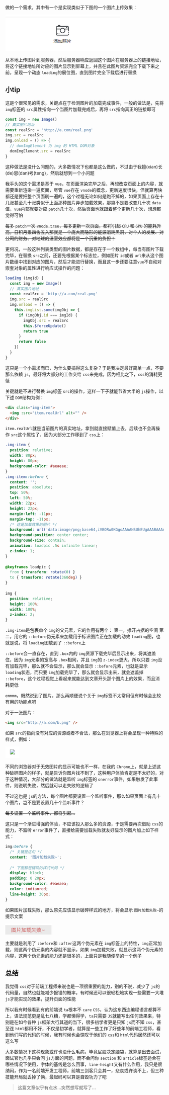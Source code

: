 
做的一个需求，其中有一个是实现类似于下图的一个图片上传效果：

![img](gf.gif)

从本地上传图片到服务器，然后服务器响应返回这个图片在服务器上的链接地址，将这个链接地址所对应的图片显示到屏幕上，并且在此图片资源完全下载下来之前，呈现一个动态 `loading`的展位图，直到图片完全下载后进行替换

## 小tip

这是个很常见的需求，关键点在于检测图片的加载完成事件，一般的做法是，先将 `img`标签的 `src`属性指向一个当图片加载完成后，再将 `src`指向真正的链接即可
```js
const img = new Image()
// 真实图片地址
const realSrc = 'http://a.com/real.png'
img.src = realSrc
img.onload = () => {
  // domImgElement 为 img 的 HTML DOM对象
  domImgElement.src = realSrc
}
```
这种做法是没什么问题的，大多数情况下也都是这么做的，不过由于我擅(xian)长(de)思(dan)考(teng)，然后就想到一个小问题

我手头的这个需求是基于 `vue`，在页面渲染完毕之后，再想改变页面上的内容，就需要重新渲染一遍页面，尽管 `vue`存在 `vnode`的概念，更新速度很快，但就算再快都还是要把整个页面刷一遍的，这个过程无论如何是跑不掉的，如果页面上存在十几张甚至几十张类似于上面那种图片异步加载效果，那岂不是要改变几十次 `data`值，`vue`内部就要对应 `patch`几十次，然后页面也就跟着整个更新几十次，想想都觉得可怕

<del>每多 `patch`一次 `vnode tree`，每多更新一次页面，都将引起 `CPU` 和 `GPU` 的能耗升高，日积月累四舍五入那就是一个庞大而隐形的能源消耗黑洞，对个人的发展、对公司的财务、对地球的温室效应都将是一个沉重的负担！</del>

更何况，一般这种列表类型的图片数据，都是存在于一个数组中，每当有图片下载完毕，在替换 `src`之前，还要先根据某个标志位，例如图片 `id`或者 `url`来从这个图片数组中找到对应的图片，然后才能进行替换，而且这一步还要注意`vue`不自动对嵌套对象的属性进行响应式操作的问题：
```js
loadImg (imgId) {
  const img = new Image()
  // 真实图片地址
  const realSrc = 'http://a.com/real.png'
  img.src = realSrc
  img.onload = () => {
    this.imgList.some(imgObj => {
      if (imgObj.id === imgId) {
        imgObj.src = realSrc
        this.$forceUpdate()
        return true
      }
      return false
    })
  }
}
```

这只是一个小需求而已，为什么要搞得这么复杂？于是我决定最好简单一点，不要那么依赖 `js`，最好将大部分的工作交给 `css`来完成，因为相比之下，`css`的消耗更低

关键就是不进行替换 `img`标签 `src`的操作，这样一下子就能节省大半的 `js`操作，以下述 `DOM`结构为例：
```html
<div class="img-item">
  <img :src="item.realUrl" alt="" />
</div>
```
`item.realUrl`就是当前图片的真实地址，拿到就直接赋值上去，后续也不会再操作 `src`这个属性了，因为大部分工作移到了 `css`上：

```css
.img-item {
  position: relative;
  width: 80px;
  height: 80px;
  background-color: #aeaeae;
}
.img-item::before {
  content: '';
  position: absolute;
  top: 50%;
  left: 50%;
  width: 22px;
  height: 22px;
  margin-left: -11px;
  margin-top: -11px;
  /* 这是加载效果的图片 */
  background: url('data:image/png;base64,iVBORw0KGgoAAAANSUhEUgAAABAAAAAQCAYAAAAf8/9hAAABAUlEQVQ4T6WSzyrEYRSGn2crF6GmJJTsLLGyEVM2lAshdriUsbAwsWeWlpJ/Kck1KNtXM330G8b84due8z7fed9z5J/P3/RJNoCDUt9XT3r1/gAkmVSfktwB00V0r84MBCS5AJaAc6A2EiDJOPBW+WUb2KtaSDKr3lYn6bKQ5AxYBS7V5WHy/QIkWSmCV/VhGHG7pwNIsg6cFlFdbfbZzlRHqI9VwCbQKKIt9bgPYKEArqqAMWCriBrq+0gWPpuTzAG7wKF68x2SpKY+99tC2/sa0FTr1cYkE8ALMK9ef9a+r7F9RDvAkdpK0ip+F0vY/SfoMXIXYOApDxvcrxn8BfABIiRjEYfmQAcAAAAASUVORK5CYII=') no-repeat;
  background-position: center center;
  background-size: contain;
  animation: loadpic .5s infinite linear;
  z-index: 1;
}

@keyframes loadpic {
  from { transform: rotate(0) }
  to { transform: rotate(360deg) }
}

img {
  position: relative;
  height: 100%;
  width: 100%;
  z-index: 2;
}
```

`.img-item`是包裹单个 `img`的父元素，它的作用有两个：
第一，撑开占据的空间
第二，用它的 `::before`伪元素来加载用于标识图片正在加载的动效 `loading`图，也就是说，将 `loading`图放到了 `::before`上

`::before`会一直存在，直到 `.box`内的 `img`资源下载完毕后显示出来，将其遮盖住，因为 `img`元素的宽高与 `.box`相同，并且 `img`的 `z-index`更大，所以只要 `img`没有加载完毕，那么就不会显示，那么就会显示 `::before`元素，也就是显示 `loading`状态，而只要 `img`加载完毕了，那么就会显示出来，就会遮盖掉 `::before`，这个过程视觉上看起来就能达到文章开头那个图片上的效果，而且消耗更低

`emmmm`，既然说到了图片，那么再顺便说个关于 `img`标签不太常用但有时候会比较有用的功能点吧

对于一张图片：
```html
<img src="http://a.com/b.png" />
```
如果 `src`的指向没有对应的资源或者不合法，那么在浏览器上将会呈现一种特殊的样式，例如：

![img](12.png)

不同的浏览器对于无效图片的显示可能也不一样，在我的 `Chrome`上，就是上述这种破碎图片的样子，就是告诉你图片找不到了，这种用户体验肯定是不太好的，对于这种情况，大部分的做法就是监听 `img`标签的 `onerror`事件，如果触发了此事件，则说明失败，然后就可以走失败的逻辑了

不过这也是 `js`的方法，每个图片都要设置一个监听事件，那么如果页面上有几十个图片，岂不是要设置几十个监听事件？

<del>每多设置一个监听事件，都将引起...</del>

这只是一个渐进增强的体验，不应该投入那么多的资源，于是需要再次借助 `css`的能力，不监听 `error`事件了，直接给需要加载失败就友好显示的图片加上如下样式：
```css
img:before {
  /* 关键是这句 */
  content: '图片加载失败~';

  /* 下面都是辅助的样式代码 */
  display: block;
  padding: 0 20px;
  background-color: #eaeaea;
  color: indianred;
  line-height: 30px;
}
```
如果图片加载失败，那么原先应该显示破碎样式的地方，将会显示 `图片加载失败~`的提示文案

![img](13.png)

主要就是利用了 `:before`和 `:after`这两个伪元素在 `img`标签上的特性，`img`正常加载，则这两个伪元素的内容就不显示，如果 `img`加载失败，就显示这两个伪元素的内容，这两个伪元素的能力还是很多的，上面只是我随便举的一个例子

## 总结

我觉得 `css`对于前端工程师来说也是一项很重要的能力，别的不说，减少了 `js`的代码量，自然也就能减少报错的概率，有时候还可以很轻松地实现一些需要一大堆 `js`才能实现的效果，提升页面的性能

所以我有时候看到有的前端说 `ta`根本不 `care` `CSS`，认为这东西连编程语言都算不上，语法规范更是乱七八糟，学都懒得学，`ta`只需要 `JS`就能写出任何效果来，特别是在如今各种 `js`框架大行其道的当下，很多初学者更是只知 `js`而不知 `css`，甚至连 `html`都用不好，不仅是初学者，就算是一些工作了好些年的前端工程师，看到他们写的代码的时候，我有时候也会惊叹于他们的 `css`和 `html`代码居然还可以这么写

大多数情况下这种现象或许也没什么毛病，毕竟屁股决定脑袋，就算是出去面试，面试官也几乎只会问 `js`方面的问题，而不会问你 `section` 和 `article`标签适合在哪些情况下使用，字体的基线是怎么回事，`line-height`又有什么作用，我只是很纳闷，作为一名前端开发工程师，前端三剑客只会其一，悲哀或许谈不上，但三种技能开局就丢掉了俩，最起码可以算是自毁功力了吧

>这篇文章似乎有点水...突然想写就写了...